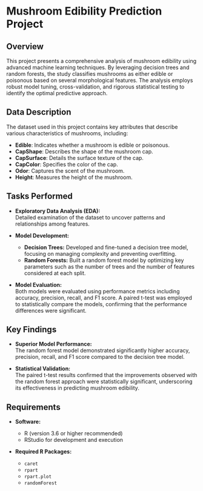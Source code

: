 # Mushroom Edibility Prediction Project

## Overview

This project presents a comprehensive analysis of mushroom edibility using advanced machine learning techniques. By leveraging decision trees and random forests, the study classifies mushrooms as either edible or poisonous based on several morphological features. The analysis employs robust model tuning, cross-validation, and rigorous statistical testing to identify the optimal predictive approach.

## Data Description

The dataset used in this project contains key attributes that describe various characteristics of mushrooms, including:

- **Edible**: Indicates whether a mushroom is edible or poisonous.
- **CapShape**: Describes the shape of the mushroom cap.
- **CapSurface**: Details the surface texture of the cap.
- **CapColor**: Specifies the color of the cap.
- **Odor**: Captures the scent of the mushroom.
- **Height**: Measures the height of the mushroom.

## Tasks Performed

- **Exploratory Data Analysis (EDA):**  
  Detailed examination of the dataset to uncover patterns and relationships among features.

- **Model Development:**  
  - **Decision Trees:** Developed and fine-tuned a decision tree model, focusing on managing complexity and preventing overfitting.
  - **Random Forests:** Built a random forest model by optimizing key parameters such as the number of trees and the number of features considered at each split.

- **Model Evaluation:**  
  Both models were evaluated using performance metrics including accuracy, precision, recall, and F1 score. A paired t-test was employed to statistically compare the models, confirming that the performance differences were significant.

## Key Findings

- **Superior Model Performance:**  
  The random forest model demonstrated significantly higher accuracy, precision, recall, and F1 score compared to the decision tree model.

- **Statistical Validation:**  
  The paired t-test results confirmed that the improvements observed with the random forest approach were statistically significant, underscoring its effectiveness in predicting mushroom edibility.

## Requirements

- **Software:**
  - R (version 3.6 or higher recommended)
  - RStudio for development and execution

- **Required R Packages:**
  - `caret`
  - `rpart`
  - `rpart.plot`
  - `randomForest`
